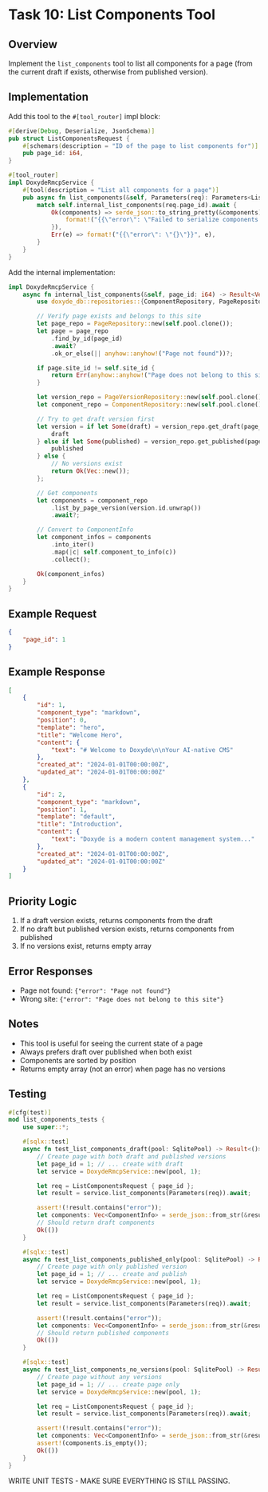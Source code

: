 # Task 10: List Components Tool

## Overview
Implement the `list_components` tool to list all components for a page (from the current draft if exists, otherwise from published version).

## Implementation

Add this tool to the `#[tool_router]` impl block:

```rust
#[derive(Debug, Deserialize, JsonSchema)]
pub struct ListComponentsRequest {
    #[schemars(description = "ID of the page to list components for")]
    pub page_id: i64,
}

#[tool_router]
impl DoxydeRmcpService {
    #[tool(description = "List all components for a page")]
    pub async fn list_components(&self, Parameters(req): Parameters<ListComponentsRequest>) -> String {
        match self.internal_list_components(req.page_id).await {
            Ok(components) => serde_json::to_string_pretty(&components).unwrap_or_else(|e| {
                format!("{{\"error\": \"Failed to serialize components: {}\"}}", e)
            }),
            Err(e) => format!("{{\"error\": \"{}\"}}", e),
        }
    }
}
```

Add the internal implementation:

```rust
impl DoxydeRmcpService {
    async fn internal_list_components(&self, page_id: i64) -> Result<Vec<ComponentInfo>> {
        use doxyde_db::repositories::{ComponentRepository, PageRepository, PageVersionRepository};

        // Verify page exists and belongs to this site
        let page_repo = PageRepository::new(self.pool.clone());
        let page = page_repo
            .find_by_id(page_id)
            .await?
            .ok_or_else(|| anyhow::anyhow!("Page not found"))?;

        if page.site_id != self.site_id {
            return Err(anyhow::anyhow!("Page does not belong to this site"));
        }

        let version_repo = PageVersionRepository::new(self.pool.clone());
        let component_repo = ComponentRepository::new(self.pool.clone());

        // Try to get draft version first
        let version = if let Some(draft) = version_repo.get_draft(page_id).await? {
            draft
        } else if let Some(published) = version_repo.get_published(page_id).await? {
            published
        } else {
            // No versions exist
            return Ok(Vec::new());
        };

        // Get components
        let components = component_repo
            .list_by_page_version(version.id.unwrap())
            .await?;

        // Convert to ComponentInfo
        let component_infos = components
            .into_iter()
            .map(|c| self.component_to_info(c))
            .collect();

        Ok(component_infos)
    }
}
```

## Example Request

```json
{
    "page_id": 1
}
```

## Example Response

```json
[
    {
        "id": 1,
        "component_type": "markdown",
        "position": 0,
        "template": "hero",
        "title": "Welcome Hero",
        "content": {
            "text": "# Welcome to Doxyde\n\nYour AI-native CMS"
        },
        "created_at": "2024-01-01T00:00:00Z",
        "updated_at": "2024-01-01T00:00:00Z"
    },
    {
        "id": 2,
        "component_type": "markdown",
        "position": 1,
        "template": "default",
        "title": "Introduction",
        "content": {
            "text": "Doxyde is a modern content management system..."
        },
        "created_at": "2024-01-01T00:00:00Z",
        "updated_at": "2024-01-01T00:00:00Z"
    }
]
```

## Priority Logic

1. If a draft version exists, returns components from the draft
2. If no draft but published version exists, returns components from published
3. If no versions exist, returns empty array

## Error Responses

- Page not found: `{"error": "Page not found"}`
- Wrong site: `{"error": "Page does not belong to this site"}`

## Notes

- This tool is useful for seeing the current state of a page
- Always prefers draft over published when both exist
- Components are sorted by position
- Returns empty array (not an error) when page has no versions

## Testing

```rust
#[cfg(test)]
mod list_components_tests {
    use super::*;

    #[sqlx::test]
    async fn test_list_components_draft(pool: SqlitePool) -> Result<()> {
        // Create page with both draft and published versions
        let page_id = 1; // ... create with draft
        let service = DoxydeRmcpService::new(pool, 1);

        let req = ListComponentsRequest { page_id };
        let result = service.list_components(Parameters(req)).await;

        assert!(!result.contains("error"));
        let components: Vec<ComponentInfo> = serde_json::from_str(&result)?;
        // Should return draft components
        Ok(())
    }

    #[sqlx::test]
    async fn test_list_components_published_only(pool: SqlitePool) -> Result<()> {
        // Create page with only published version
        let page_id = 1; // ... create and publish
        let service = DoxydeRmcpService::new(pool, 1);

        let req = ListComponentsRequest { page_id };
        let result = service.list_components(Parameters(req)).await;

        assert!(!result.contains("error"));
        let components: Vec<ComponentInfo> = serde_json::from_str(&result)?;
        // Should return published components
        Ok(())
    }

    #[sqlx::test]
    async fn test_list_components_no_versions(pool: SqlitePool) -> Result<()> {
        // Create page without any versions
        let page_id = 1; // ... create page only
        let service = DoxydeRmcpService::new(pool, 1);

        let req = ListComponentsRequest { page_id };
        let result = service.list_components(Parameters(req)).await;

        assert!(!result.contains("error"));
        let components: Vec<ComponentInfo> = serde_json::from_str(&result)?;
        assert!(components.is_empty());
        Ok(())
    }
}
```

WRITE UNIT TESTS - MAKE SURE EVERYTHING IS STILL PASSING.
